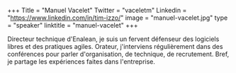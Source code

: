 +++
Title = "Manuel Vacelet"
Twitter = "vaceletm"
Linkedin = "https://www.linkedin.com/in/tim-izzo/"
image = "manuel-vacelet.jpg"
type = "speaker"
linktitle = "manuel-vacelet"
+++

Directeur technique d'Enalean, je suis un fervent défenseur des logiciels libres et des pratiques agiles. Orateur, j'interviens régulièrement dans des conférences pour parler d'organisation, de technique, de recrutement. Bref, je partage les expériences faites dans l'entreprise.
